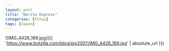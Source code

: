 ```yaml
---
layout: post
title: "Narita Express"
categories: [fStop]
tags: [Japan]
---
```



![IMG_4426_169.jpg]({{ 'https://www.botzilla.com/blog/pix2007/IMG_4426_169.jpg' | absolute_url }})



